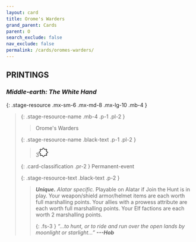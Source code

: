 ```yaml
---
layout: card
title: Orome's Warders
grand_parent: Cards
parent: O
search_exclude: false
nav_exclude: false
permalink: /cards/oromes-warders/
---
```


## PRINTINGS


### _Middle-earth: The White Hand_

{: .stage-resource .mx-sm-6 .mx-md-8 .mx-lg-10 .mb-4 }
> {: .stage-resource-name .mb-4 .p-1 .pl-2 }
> > <div class="card-mp"></div>
> > <div class="card-name">Orome's Warders</div>
>
> {: .stage-resource-name .black-text .p-1 .pl-2 }
> > 3![](/assets/images/stage-point.svg)
>
> {: .card-classification .pr-2 }
> Permanent-event
>
> {: .stage-resource-text .black-text .p-2 }
> > _**Unique.**_ _Alatar specific._ Playable on Alatar if Join the Hunt is in play. Your weapon/shield armor/helmet items are each worth full marshalling points. Your allies with a prowess attribute are each worth full marshalling points. Your Elf factions are each worth 2 marshalling points. 
> > 
> > {: .fs-3 } 
> > _“...to hunt, or to ride and run over the open lands by moonlight or starlight...”_ ***---&#65279;Hob*** 
> 
